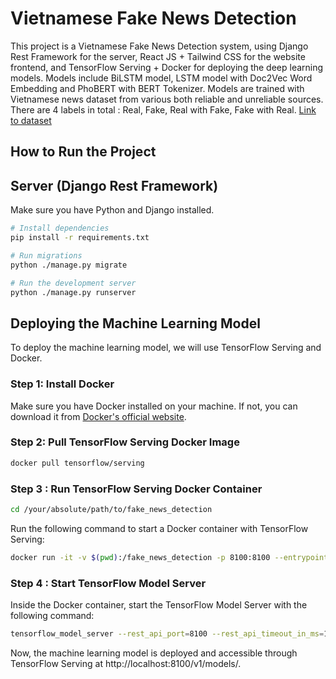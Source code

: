 # Vietnamese Fake News Detection

This project is a Vietnamese Fake News Detection system, using Django Rest Framework for the server, React JS + Tailwind CSS for the website frontend, and TensorFlow Serving + Docker for deploying the deep learning models.
Models include BiLSTM model, LSTM model with Doc2Vec Word Embedding and PhoBERT with BERT Tokenizer. 
Models are trained with Vietnamese news dataset from various both reliable and unreliable sources. There are 4 labels in total : Real, Fake, Real with Fake, Fake with Real. [Link to dataset](https://docs.google.com/spreadsheets/d/1jY2TE5M7CRxycgVLczoPOYw3SZOUE3iX/edit?fbclid=IwAR2YWZoQBvDkzReUnt65YaUZ3qLRGjpt4cxRY98lySCTqhnFBjf3NvK8Bq8#gid=1329244457)  
## How to Run the Project

## Server (Django Rest Framework)

Make sure you have Python and Django installed.

```bash
# Install dependencies
pip install -r requirements.txt

# Run migrations
python ./manage.py migrate

# Run the development server
python ./manage.py runserver
```

## Deploying the Machine Learning Model

To deploy the machine learning model, we will use TensorFlow Serving and Docker.

### Step 1: Install Docker

Make sure you have Docker installed on your machine. If not, you can download it from [Docker's official website](https://www.docker.com/get-started).

### Step 2: Pull TensorFlow Serving Docker Image

```bash
docker pull tensorflow/serving
```

### Step 3 : Run TensorFlow Serving Docker Container

```bash
cd /your/absolute/path/to/fake_news_detection
```
Run the following command to start a Docker container with TensorFlow Serving:
```bash
docker run -it -v $(pwd):/fake_news_detection -p 8100:8100 --entrypoint /bin/bash tensorflow/serving
```

### Step 4 : Start TensorFlow Model Server

Inside the Docker container, start the TensorFlow Model Server with the following command:
```bash
tensorflow_model_server --rest_api_port=8100 --rest_api_timeout_in_ms=120000 --model_config_file=/fake_news_detection/api/SavedModel/Models/models.config
```
Now, the machine learning model is deployed and accessible through TensorFlow Serving at http://localhost:8100/v1/models/.
